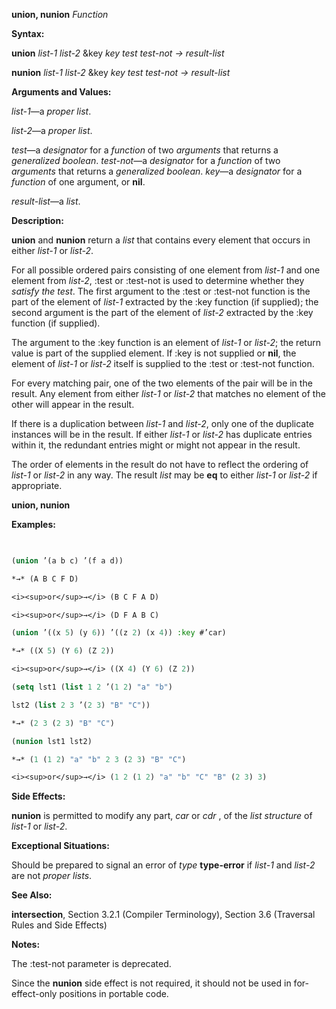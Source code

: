 **union, nunion** *Function* 



**Syntax:** 



**union** *list-1 list-2* &amp;key *key test test-not → result-list* 



**nunion** *list-1 list-2* &amp;key *key test test-not → result-list* 



**Arguments and Values:** 



*list-1*—a *proper list*. 



*list-2*—a *proper list*. 



*test*—a *designator* for a *function* of two *arguments* that returns a *generalized boolean*. *test-not*—a *designator* for a *function* of two *arguments* that returns a *generalized boolean*. *key*—a *designator* for a *function* of one argument, or **nil**. 



*result-list*—a *list*. 



**Description:** 



**union** and **nunion** return a *list* that contains every element that occurs in either *list-1* or *list-2*. 



For all possible ordered pairs consisting of one element from *list-1* and one element from *list-2*, :test or :test-not is used to determine whether they *satisfy the test*. The first argument to the :test or :test-not function is the part of the element of *list-1* extracted by the :key function (if supplied); the second argument is the part of the element of *list-2* extracted by the :key function (if supplied). 



The argument to the :key function is an element of *list-1* or *list-2*; the return value is part of the supplied element. If :key is not supplied or **nil**, the element of *list-1* or *list-2* itself is supplied to the :test or :test-not function. 



For every matching pair, one of the two elements of the pair will be in the result. Any element from either *list-1* or *list-2* that matches no element of the other will appear in the result. 



If there is a duplication between *list-1* and *list-2*, only one of the duplicate instances will be in the result. If either *list-1* or *list-2* has duplicate entries within it, the redundant entries might or might not appear in the result. 



The order of elements in the result do not have to reflect the ordering of *list-1* or *list-2* in any way. The result *list* may be **eq** to either *list-1* or *list-2* if appropriate. 







 



 



**union, nunion** 



**Examples:**
```lisp
 

(union ’(a b c) ’(f a d)) 

*→* (A B C F D) 

<i><sup>or</sup>→</i> (B C F A D) 

<i><sup>or</sup>→</i> (D F A B C) 

(union ’((x 5) (y 6)) ’((z 2) (x 4)) :key #’car) 

*→* ((X 5) (Y 6) (Z 2)) 

<i><sup>or</sup>→</i> ((X 4) (Y 6) (Z 2)) 

(setq lst1 (list 1 2 ’(1 2) "a" "b") 

lst2 (list 2 3 ’(2 3) "B" "C")) 

*→* (2 3 (2 3) "B" "C") 

(nunion lst1 lst2) 

*→* (1 (1 2) "a" "b" 2 3 (2 3) "B" "C") 

<i><sup>or</sup>→</i> (1 2 (1 2) "a" "b" "C" "B" (2 3) 3) 


```
**Side Effects:** 



**nunion** is permitted to modify any part, *car* or *cdr* , of the *list structure* of *list-1* or *list-2*. 



**Exceptional Situations:** 



Should be prepared to signal an error of *type* **type-error** if *list-1* and *list-2* are not *proper lists*. 



**See Also:** 



**intersection**, Section 3.2.1 (Compiler Terminology), Section 3.6 (Traversal Rules and Side Effects) 



**Notes:** 



The :test-not parameter is deprecated. 



Since the **nunion** side effect is not required, it should not be used in for-effect-only positions in portable code. 





